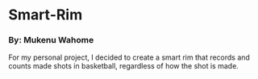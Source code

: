 # Smart-Rim
### By: Mukenu Wahome

For my personal project, I decided to create a smart rim that records and counts made shots in basketball, regardless of how the shot is made.
